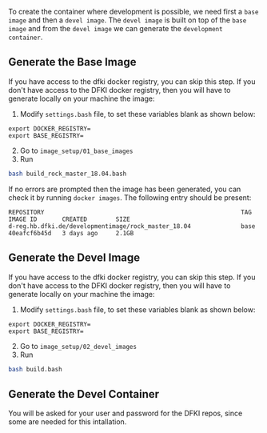 To create the container where development is possible, we need first a `base image` and then a `devel image`. The `devel image` is built on top of the `base image` and from the `devel image` we can generate the `development container`.

## Generate the Base Image

If you have access to the dfki docker registry, you can skip this step.
If you don't have access to the DFKI docker registry, then you will have to generate locally on your machine the image:

1. Modify `settings.bash` file, to set these variables blank as shown below:
```
export DOCKER_REGISTRY=
export BASE_REGISTRY=
```
 
2. Go to `image_setup/01_base_images`
3. Run 
```bash
bash build_rock_master_18.04.bash
```

If no errors are prompted then the image has been generated, you can check it by running `docker images`. The following entry should be present:
```
REPOSITORY                                                       TAG                           IMAGE ID       CREATED        SIZE
d-reg.hb.dfki.de/developmentimage/rock_master_18.04              base                          40eafcf6b45d   3 days ago     2.1GB
```

## Generate the Devel Image
If you have access to the dfki docker registry, you can skip this step.
If you don't have access to the DFKI docker registry, then you will have to generate locally on your machine the image:

1. Modify `settings.bash` file, to set these variables blank as shown below:
```
export DOCKER_REGISTRY= 
export BASE_REGISTRY=
```
 
2. Go to `image_setup/02_devel_images`
3. Run 
```bash
bash build.bash
```



## Generate the Devel Container

You will be asked for your user and password for the DFKI repos, since some are needed for this intallation.
